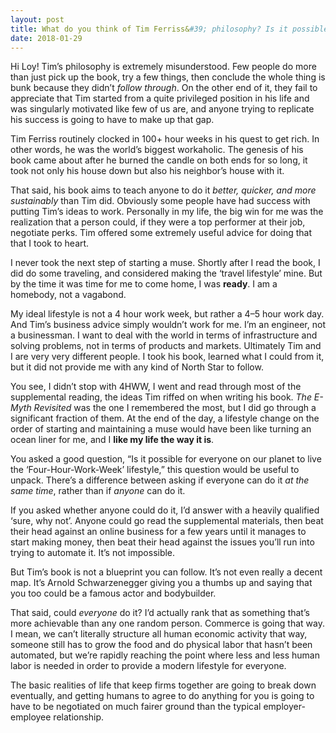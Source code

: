 ```yaml
---
layout: post
title: What do you think of Tim Ferriss&#39; philosophy? Is it possible for everyone on our planet to live the &#39;Four-Hour-Work-Week&#39; lifestyle?
date: 2018-01-29
---
```


<p>Hi Loy! Tim’s philosophy is extremely misunderstood. Few people do more than just pick up the book, try a few things, then conclude the whole thing is bunk because they didn’t <i>follow through</i>. On the other end of it, they fail to appreciate that Tim started from a quite privileged position in his life and was singularly motivated like few of us are, and anyone trying to replicate his success is going to have to make up that gap.</p><p>Tim Ferriss routinely clocked in 100+ hour weeks in his quest to get rich. In other words, he was the world’s biggest workaholic. The genesis of his book came about after he burned the candle on both ends for so long, it took not only his house down but also his neighbor’s house with it.</p><p>That said, his book aims to teach anyone to do it <i>better, quicker, and more sustainably</i> than Tim did. Obviously some people have had success with putting Tim’s ideas to work. Personally in my life, the big win for me was the realization that a person could, if they were a top performer at their job, negotiate perks. Tim offered some extremely useful advice for doing that that I took to heart.</p><p>I never took the next step of starting a muse. Shortly after I read the book, I did do some traveling, and considered making the ‘travel lifestyle’ mine. But by the time it was time for me to come home, I was <b>ready</b>. I am a homebody, not a vagabond.</p><p>My ideal lifestyle is not a 4 hour work week, but rather a 4–5 hour work day. And Tim’s business advice simply wouldn’t work for me. I’m an engineer, not a businessman. I want to deal with the world in terms of infrastructure and solving problems, not in terms of products and markets. Ultimately Tim and I are very very different people. I took his book, learned what I could from it, but it did not provide me with any kind of North Star to follow.</p><p>You see, I didn’t stop with 4HWW, I went and read through most of the supplemental reading, the ideas Tim riffed on when writing his book. <i>The E-Myth Revisited</i> was the one I remembered the most, but I did go through a significant fraction of them. At the end of the day, a lifestyle change on the order of starting and maintaining a muse would have been like turning an ocean liner for me, and I <b>like my life the way it is</b>.</p><p>You asked a good question, “Is it possible for everyone on our planet to live the ‘Four-Hour-Work-Week’ lifestyle,” this question would be useful to unpack. There’s a difference between asking if everyone can do it <i>at the same time</i>, rather than if <i>anyone</i> can do it.</p><p>If you asked whether anyone could do it, I’d answer with a heavily qualified ‘sure, why not’. Anyone could go read the supplemental materials, then beat their head against an online business for a few years until it manages to start making money, then beat their head against the issues you’ll run into trying to automate it. It’s not impossible.</p><p>But Tim’s book is not a blueprint you can follow. It’s not even really a decent map. It’s Arnold Schwarzenegger giving you a thumbs up and saying that you too could be a famous actor and bodybuilder.</p><p>That said, could <i>everyone</i> do it? I’d actually rank that as something that’s more achievable than any one random person. Commerce is going that way. I mean, we can’t literally structure all human economic activity that way, someone still has to grow the food and do physical labor that hasn’t been automated, but we’re rapidly reaching the point where less and less human labor is needed in order to provide a modern lifestyle for everyone.</p><p>The basic realities of life that keep firms together are going to break down eventually, and getting humans to agree to do anything for you is going to have to be negotiated on much fairer ground than the typical employer-employee relationship.</p>
